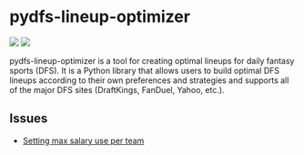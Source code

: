 # pydfs-lineup-optimizer

[![](https://img.shields.io/badge/pydfs--lineup--optimizer-docs-green)](https://pydfs-lineup-optimizer.readthedocs.io/en/latest/index.html)
[![](https://img.shields.io/badge/pydfs--lineup--optimizer-repo-blue)](https://github.com/DimaKudosh/pydfs-lineup-optimizer)

pydfs-lineup-optimizer is a tool for creating optimal lineups for daily fantasy sports (DFS). It is a Python library that allows users to build optimal DFS lineups according to their own preferences and strategies and supports all of the major DFS sites (DraftKings, FanDuel, Yahoo, etc.).

## Issues
- [Setting max salary use per team](https://github.com/DimaKudosh/pydfs-lineup-optimizer/issues/387)
